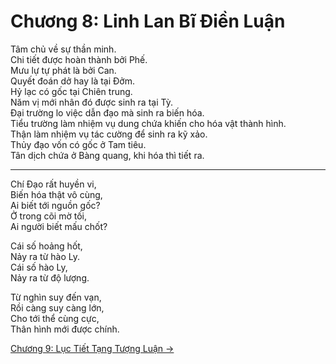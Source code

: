 # Chương 8: Linh Lan Bĩ Điền Luận

Tâm chủ về sự thần minh.  
Chi tiết được hoàn thành bởi Phế.  
Mưu lự tự phát là bởi Can.  
Quyết đoán dở hay là tại Đởm.  
Hỷ lạc có gốc tại Chiên trung.  
Năm vị mới nhân đó được sinh ra tại Tỳ.  
Đại trường lo việc dẫn đạo mà sinh ra biến hóa.  
Tiểu trường làm nhiệm vụ dung chứa khiến cho hóa vật thành hình.  
Thận làm nhiệm vụ tác cường để sinh ra kỹ xảo.  
Thủy đạo vốn có gốc ở Tam tiêu.  
Tân dịch chứa ở Bàng quang, khi hóa thì tiết ra.

***

Chí Đạo rất huyền vi,  
Biến hóa thật vô cùng,  
Ai biết tới nguồn gốc?  
Ở trong cõi mờ tối,  
Ai người biết mấu chốt?

Cái số hoảng hốt,  
Nảy ra từ hào Ly.  
Cái số hào Ly,  
Nảy ra từ độ lượng.

Từ nghìn suy đến vạn,  
Rồi càng suy càng lớn,  
Cho tới thể cùng cực,  
Thân hình mới được chính.

[Chương 9: Lục Tiết Tạng Tượng Luận &rarr;](https://github.com/semiarthanoian/sach-y-dich/blob/master/contents/09-luc-tiet-tang-tuong-luan.md)
